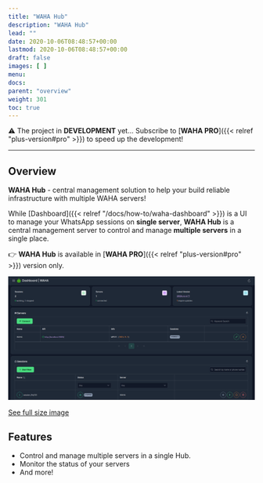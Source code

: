 ```yaml
---
title: "WAHA Hub"
description: "WAHA Hub"
lead: ""
date: 2020-10-06T08:48:57+00:00
lastmod: 2020-10-06T08:48:57+00:00
draft: false
images: [ ]
menu:
docs:
parent: "overview"
weight: 301
toc: true
---
```


⚠️ The project in **DEVELOPMENT** yet... Subscribe to [**WAHA PRO**]({{< relref "plus-version#pro" >}}) to speed up the
development!

---

## Overview

**WAHA Hub** - central management solution to help your build reliable infrastructure with multiple WAHA servers!

While [Dashboard]({{< relref "/docs/how-to/waha-dashboard" >}}) is a UI to manage your WhatsApp sessions on
**single server**, **WAHA Hub** is a central management server to control and manage **multiple servers** in a single
place.

👉 **WAHA Hub** is available in [**WAHA PRO**]({{< relref "plus-version#pro" >}}) version only.

![Dashboard](waha-dashboard.png)
<div class="text-center">
  <a href="waha-dashboard.png" target="_blank">See full size image</a>
</div>

## Features

- Control and manage multiple servers in a single Hub.
- Monitor the status of your servers
- And more!


